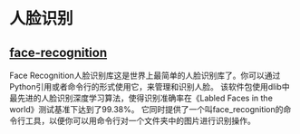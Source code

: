 # 人脸识别

## [face-recognition](https://github.com/ageitgey/face_recognition)

Face Recognition人脸识别库这是世界上最简单的人脸识别库了。你可以通过Python引用或者命令行的形式使用它，来管理和识别人脸。
该软件包使用dlib中最先进的人脸识别深度学习算法，使得识别准确率在《Labled Faces in the world》测试基准下达到了99.38%。
它同时提供了一个叫face_recognition的命令行工具，以便你可以用命令行对一个文件夹中的图片进行识别操作。

